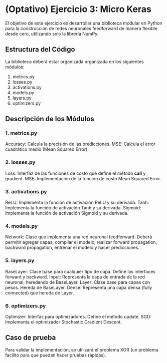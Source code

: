 # (Optativo) Ejercicio 3: Micro Keras
El objetivo de este ejercicio es desarrollar una biblioteca modular en Python para la construcción de redes neuronales feedforward de manera flexible desde cero, utilizando solo la librería NumPy. 

## Estructura del Código
La biblioteca deberá estar organizada organizada en los siguientes módulos:

1. metrics.py
2. losses.py
3. activations.py
4. models.py
5. layers.py
6. optimizers.py

## Descripción de los Módulos
### 1. metrics.py

Accuracy: Calcula la precisión de las predicciones.
MSE: Calcula el error cuadrático medio (Mean Squared Error).

### 2. losses.py

Loss: Interfaz de las funciones de costo que define el método __call__ y gradient.
MSE: Implementación de la función de costo Mean Squared Error.

### 3. activations.py

ReLU: Implementa la función de activación ReLU y su derivada.
Tanh: Implementa la función de activación Tanh y su derivada.
Sigmoid: Implementa la función de activación Sigmoid y su derivada.

### 4. models.py

Network: Clase que implementa una red neuronal feedforward. Deberá permitir agregar capas, compilar el modelo, realizar forward propagation, backward propagation, entrenar el modelo y hacer predicciones.

### 5. layers.py

BaseLayer: Clase base para cualquier tipo de capa. Define las interfaces forward y backward.
Input: Representa la capa de entrada de la red neuronal, heredando de BaseLayer.
Layer: Clase base para capas con pesos. Hereda de BaseLayer.
Dense: Representa una capa densa (fully connected) que hereda de Layer.

### 6. optimizers.py

Optimizer: Interfaz para optimizadores. Define el método update.
SGD: Implementa el optimizador Stochastic Gradient Descent.

## Caso de prueba
Para validar la implementación, se utilizará el problema XOR (un problema facilito para que puedan hacer pruebas rápidas).